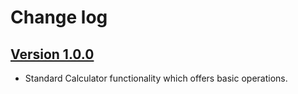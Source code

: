 # Change log

## [Version 1.0.0](https://github.com/AlexeyChernikov/Calculator/releases/tag/1.0.0)
- Standard Calculator functionality which offers basic operations.
